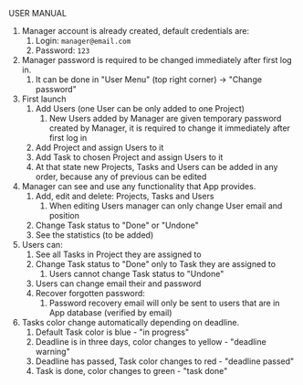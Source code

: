 USER MANUAL

1. Manager account is already created, default credentials are:
   1. Login: `manager@email.com`
   2. Password: `123`
2. Manager password is required to be changed immediately after first log in.
   1. It can be done in "User Menu" (top right corner) -> "Change password"
3. First launch
   1. Add Users (one User can be only added to one Project)
      1. New Users added by Manager are given temporary password created by Manager, it is required to change it immediately after first log in
   2. Add Project and assign Users to it
   3. Add Task to chosen Project and assign Users to it
   4. At that state new Projects, Tasks and Users can be added in any order, because any of previous can be edited
4. Manager can see and use any functionality that App provides.
   1. Add, edit and delete: Projects, Tasks and Users
      1. When editing Users manager can only change User email and position
   2. Change Task status to "Done" or "Undone"
   3. See the statistics (to be added)
5. Users can:
   1. See all Tasks in Project they are assigned to
   2. Change Task status to "Done" only to Task they are assigned to
      1. Users cannot change Task status to "Undone"
   3. Users can change email their and password
   4. Recover forgotten password:
      1. Password recovery email will only be sent to users that are in App database (verified by email)
6. Tasks color change automatically depending on deadline.
   1. Default Task color is blue - "in progress"
   2. Deadline is in three days, color changes to yellow - "deadline warning"
   3. Deadline has passed, Task color changes to red - "deadline passed"
   4. Task is done, color changes to green - "task done"